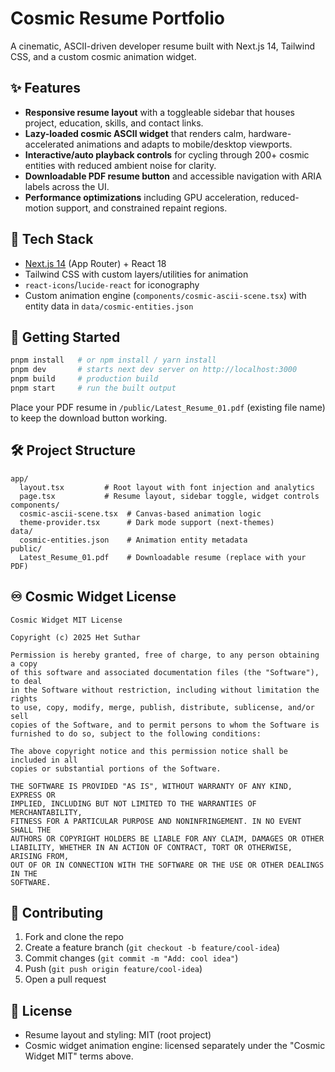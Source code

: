 # Cosmic Resume Portfolio

A cinematic, ASCII-driven developer resume built with Next.js 14, Tailwind CSS, and a custom cosmic animation widget.

## ✨ Features

- **Responsive resume layout** with a toggleable sidebar that houses project, education, skills, and contact links.
- **Lazy-loaded cosmic ASCII widget** that renders calm, hardware-accelerated animations and adapts to mobile/desktop viewports.
- **Interactive/auto playback controls** for cycling through 200+ cosmic entities with reduced ambient noise for clarity.
- **Downloadable PDF resume button** and accessible navigation with ARIA labels across the UI.
- **Performance optimizations** including GPU acceleration, reduced-motion support, and constrained repaint regions.

## 🧱 Tech Stack

- [Next.js 14](https://nextjs.org/) (App Router) + React 18
- Tailwind CSS with custom layers/utilities for animation
- `react-icons`/`lucide-react` for iconography
- Custom animation engine (`components/cosmic-ascii-scene.tsx`) with entity data in `data/cosmic-entities.json`

## 🚀 Getting Started

```bash
pnpm install   # or npm install / yarn install
pnpm dev       # starts next dev server on http://localhost:3000
pnpm build     # production build
pnpm start     # run the built output
```

Place your PDF resume in `/public/Latest_Resume_01.pdf` (existing file name) to keep the download button working.

## 🛠 Project Structure

```
app/
  layout.tsx         # Root layout with font injection and analytics
  page.tsx           # Resume layout, sidebar toggle, widget controls
components/
  cosmic-ascii-scene.tsx  # Canvas-based animation logic
  theme-provider.tsx      # Dark mode support (next-themes)
data/
  cosmic-entities.json    # Animation entity metadata
public/
  Latest_Resume_01.pdf    # Downloadable resume (replace with your PDF)
```

## ♾ Cosmic Widget License

```
Cosmic Widget MIT License

Copyright (c) 2025 Het Suthar

Permission is hereby granted, free of charge, to any person obtaining a copy
of this software and associated documentation files (the "Software"), to deal
in the Software without restriction, including without limitation the rights
to use, copy, modify, merge, publish, distribute, sublicense, and/or sell
copies of the Software, and to permit persons to whom the Software is
furnished to do so, subject to the following conditions:

The above copyright notice and this permission notice shall be included in all
copies or substantial portions of the Software.

THE SOFTWARE IS PROVIDED "AS IS", WITHOUT WARRANTY OF ANY KIND, EXPRESS OR
IMPLIED, INCLUDING BUT NOT LIMITED TO THE WARRANTIES OF MERCHANTABILITY,
FITNESS FOR A PARTICULAR PURPOSE AND NONINFRINGEMENT. IN NO EVENT SHALL THE
AUTHORS OR COPYRIGHT HOLDERS BE LIABLE FOR ANY CLAIM, DAMAGES OR OTHER
LIABILITY, WHETHER IN AN ACTION OF CONTRACT, TORT OR OTHERWISE, ARISING FROM,
OUT OF OR IN CONNECTION WITH THE SOFTWARE OR THE USE OR OTHER DEALINGS IN THE
SOFTWARE.
```

## 🤝 Contributing

1. Fork and clone the repo
2. Create a feature branch (`git checkout -b feature/cool-idea`)
3. Commit changes (`git commit -m "Add: cool idea"`)
4. Push (`git push origin feature/cool-idea`)
5. Open a pull request

## 📄 License

- Resume layout and styling: MIT (root project)
- Cosmic widget animation engine: licensed separately under the "Cosmic Widget MIT" terms above.
